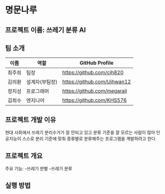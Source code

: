 # 명문나루

## 프로젝트 이름: 쓰레기 분류 AI

## 팀 소개

|  이름  |  역할  | GitHub Profile |
|--|--|--|
| 최주희 |  팀장  | https://github.com/cjh820
| 김의환 | 설계자(부팀장) | https://github.com/Uihwan12
| 정지성 |  프로그래머 | https://github.com/megarail
| 김희수 |  엔지니어  | https://github.com/KHS576

## 프로젝트 개발 이유
현대 사회에서 쓰레기 분리수거가 잘 안되고 있고 분류 기준을 잘 모르는 사람이 많아 인공지능이 스스로 분리 기준에 맞춰 종류별로 분류해주는 프로그램을 계발하려고 한다.

## 프로젝트 개요

주요 기능:
-쓰레기 판별
-쓰레기 분류

## 실행 방법

